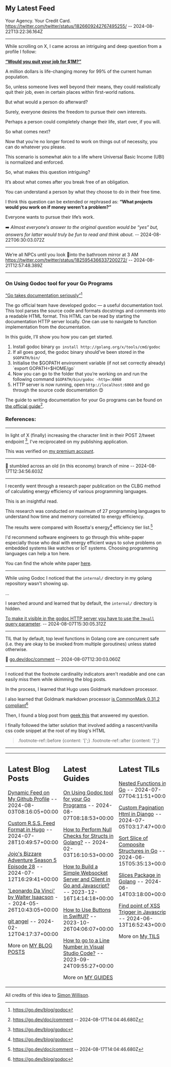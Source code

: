 ## My Latest Feed

<!-- feed starts -->
Your Agency. Your Credit Card.
https://twitter.com/twitter/status/1826609242767495255/ -- 2024-08-22T13:22:36.164Z

---

While scrolling on X, I came across an intriguing and deep question from a profile I follow:

[**“Would you quit your job for $1M?”**](https://x.com/LiveDigitalArt/status/1826213407306944547)

A million dollars is life-changing money for 99% of the current human population. 

So, unless someone lives well beyond their means, they could realistically quit their job, even in certain places within first-world nations.

But what would a person do afterward?

Surely, everyone desires the freedom to pursue their own interests. 

Perhaps a person could completely change their life, start over, if you will. 

So what comes next? 

Now that you’re no longer forced to work on things out of necessity, you can do whatever you please.

This scenario is somewhat akin to a life where Universal Basic Income (UBI) is normalized and enforced.

So, what makes this question intriguing?

It’s about what comes after you break free of an obligation. 

You can understand a person by what they choose to do in their free time. 

I think this question can be extended or rephrased as:  **“What projects would you work on if money weren’t a problem?”**

Everyone wants to pursue their life’s work.

➡️ *Almost everyone’s answer to the original question would be “yes” but, answers for latter would truly be fun to read and think about.* -- 2024-08-22T06:30:03.072Z

---

We’re all NPCs until you look 🗿into the bathroom mirror at 3 AM
https://twitter.com/twitter/status/1825954366337200272/ -- 2024-08-21T12:57:48.389Z

---

### On Using Godoc tool for your Go Programs

[“Go takes documentation seriously”](https://go.dev/blog/godoc)[^1] 

The go official team have developed godoc — a useful documentation tool.
This tool parses the source code and formats docstrings and comments into a readable HTML format.
This HTML can be read by starting the documentation HTTP server locally.
One can use to navigate to function implementation from the documentation.

In this guide, I’ll show you how you can get started.

1. Install godoc binary
    `go install http://golang.org/x/tools/cmd/godoc`
2. If all goes good, the godoc binary should’ve been stored in the `$GOPATH/bin/`
3. Initialise the $GOPATH environment variable (if not set correctly already)
    `export GOPATH=$HOME/go`
4. Now you can go to the folder that you’re working on and run the following command
    `$GOPATH/bin/godoc -http=:6060`
5. HTTP server is now running, open `http://localhost:6060` and go through the source code documentation 😊

The guide to writing documentation for your Go programs can be found on [the official guide](https://go.dev/doc/comment)[^2].

### References:
[^1]: https://go.dev/blog/godoc
[^2]: https://go.dev/doc/comment
 -- 2024-08-17T14:04:46.680Z

---

In light of X (finally) increasing the character limit in their POST 2/tweet endpoint [^1], I've reciprocated on my publishing application.

This was verified on [my premium account](https://x.com/TnvMadhav/status/1824789749762077146).

[^1]: https://x.com/tapshah21/status/1823480895678165142 -- 2024-08-17T13:32:43.564Z

---

🥲 stumbled across an old (in this economy) branch of mine -- 2024-08-17T12:34:56.603Z

---

I recently went through a research paper publication on the CLBG method of calculating energy efficiency of various programming languages.

This is an insightful read.

This research was conducted on maximum of 27 programming languages to understand how time and memory correlated to energy efficiency. 

The results were compared with Rosetta's energy[^1] efficiency tier list.[^2]

I'd recommend software engineers to go through this white-paper especially those who deal with energy efficient ways to solve problems on embedded systems like watches or IoT systems. Choosing programming languages can help a ton here.

You can find the whole white paper [here](https://haslab.github.io/SAFER/scp21.pdf).

[^1]: https://rosettacode.org/wiki/Rosetta_Code
[^2]: https://github.com/greensoftwarelab/RosettaExamples -- 2024-08-10T09:38:35.607Z

---

While using Godoc I noticed that the `internal/` directory in my golang repository wasn't showing up. 

...


I searched around and learned that by 
default, the `internal/` directory is hidden.

[To make it visible in the godoc HTTP server you have to use the `?m=all` query parameter](https://stackoverflow.com/questions/67185294/cant-godoc-create-documentation-for-packages-within-internal-folder). -- 2024-08-07T15:30:05.312Z

---

TIL that by default, top level functions in Golang core are concurrent safe (i.e. they are okay to be invoked from multiple goroutines) unless stated otherwise.

🔗 [go.dev/doc/comment](https://go.dev/doc/comment)
 -- 2024-08-07T12:30:03.060Z

---

I noticed that the footnote cardinality indicators aren't readable and one can easily miss them while skimming the blog posts.

In the process, I learned that Hugo uses Goldmark markdown processor.


I also learned that Goldmark markdown processor [is CommonMark 0.31.2 compliant](https://michal.sapka.me/blog/2023/footnotes-in-hugo-and-goldmark/)[^1]


Then, I found a blog post from [geek this](https://geekthis.net/post/hugo-footnotes-and-citations/) that answered my question.


I finally followed the latter solution that involved adding a nascent/vanilla css code snippet at the root of my blog's HTML

> .footnote-ref::before {content: '[';}
> .footnote-ref::after {content: ']';}


[^1]: Only today I got to know about something called CommonMark that defines markdown specification.  You can refer to this RFC document that describes the protocol to convert markdown to html. https://spec.commonmark.org/0.31.2/.  -- 2024-08-03T12:30:12.658Z
<!-- feed ends -->


---


<table><tr><td valign="top" width="33%">

## Latest Blog Posts

<!-- blog starts -->
[Dynamic Feed on My Github Profile](https://tnvmadhav.me/blog/dynamic-feed-on-my-github-profile/) -- 2024-08-03T08:16:05+00:00

[Custom R.S.S. Feed Format in Hugo](https://tnvmadhav.me/blog/custom-rss-feed-format-in-hugo/) -- 2024-07-28T10:49:57+00:00

[Jojo's Bizzare Adventure Season 5 Episode 28](https://tnvmadhav.me/blog/jojos-bizzare-adventure-season-5-episode-28/) -- 2024-07-12T16:29:41+00:00

['Leonardo Da Vinci' by Walter Isaacson](https://tnvmadhav.me/blog/leonardo-da-vinci-by-walter-isaacson/) -- 2024-05-26T10:43:05+00:00

[git angel](https://tnvmadhav.me/blog/good-git-practices/) -- 2024-02-12T04:17:37+00:00

More on [MY BLOG POSTS](https://tnvmadhav.me/blog/)
<!-- blog ends -->

</td><td valign="top" width="34%">

## Latest Guides

<!-- guide starts -->
[On Using Godoc tool for your Go Programs](https://tnvmadhav.me/guides/on-using-godoc-tool/) -- 2024-08-07T08:18:53+00:00

[How to Perform Null Checks for Structs in Golang?](https://tnvmadhav.me/guides/how-to-perform-null-checks-for-structs-in-golang/) -- 2024-02-03T16:10:53+00:00

[How to Build a Simple Websocket Server and Client in Go and Javascript?](https://tnvmadhav.me/guides/how-to-build-a-simple-websocket-server-and-client-in-go/) -- 2023-12-16T14:14:18+00:00

[How to Use Buttons in SwiftUI?](https://tnvmadhav.me/guides/how-to-use-buttons-in-swiftui/) -- 2023-10-26T04:06:07+00:00

[How to go to a Line Number in Visual Studio Code?](https://tnvmadhav.me/guides/how-to-go-to-line-in-visual-studio-code/) -- 2023-09-24T09:55:27+00:00

More on [MY GUIDES](https://tnvmadhav.me/guides/)
<!-- guide ends -->

</td><td valign="top" width="33%">

## Latest TILs

<!-- til starts -->
[Nested Functions in Go](https://tnvmadhav.me/til/nested-functions-in-go/) -- 2024-07-07T04:11:51+00:00

[Custom Pagination Html in Django](https://tnvmadhav.me/til/custom-pagination-html-in-django/) -- 2024-07-05T03:17:47+00:00

[Sort Slice of Composite Structures in Go](https://tnvmadhav.me/til/sort-slice-of-composite-structures-in-go/) -- 2024-06-15T05:35:13+00:00

[Slices Package in Golang](https://tnvmadhav.me/til/slices-package-in-golang/) -- 2024-06-14T03:18:00+00:00

[Find point of XSS Trigger in Javascript](https://tnvmadhav.me/til/find-source-of-xss-trigger-in-javascript/) -- 2024-06-13T16:52:43+00:00

More on [My TILS](https://tnvmadhav.me/til/)
<!-- til ends -->

</td></tr></table>


All credits of this idea to [Simon Willison](https://github.com/simonw/simonw/).